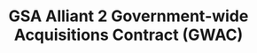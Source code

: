 ---
title: GSA Alliant 2 Government-wide Acquisitions Contract (GWAC)
year:
description: Resources related to the Alliant 2 GWAC
external_url: www.gsa.gov/technology/technology-purchasing-programs/governmentwide-acquisition-contracts/alliant-2-governmentwide-acquisition-contract-gwac
content_tags:
type: link
filters: best-in-class
---